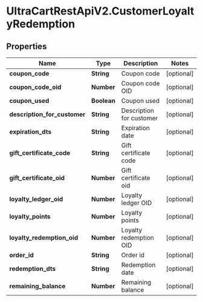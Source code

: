 # UltraCartRestApiV2.CustomerLoyaltyRedemption

## Properties

Name | Type | Description | Notes
------------ | ------------- | ------------- | -------------
**coupon_code** | **String** | Coupon code | [optional] 
**coupon_code_oid** | **Number** | Coupon code OID | [optional] 
**coupon_used** | **Boolean** | Coupon used | [optional] 
**description_for_customer** | **String** | Description for customer | [optional] 
**expiration_dts** | **String** | Expiration date | [optional] 
**gift_certificate_code** | **String** | Gift certificate code | [optional] 
**gift_certificate_oid** | **Number** | Gift certificate oid | [optional] 
**loyalty_ledger_oid** | **Number** | Loyalty ledger OID | [optional] 
**loyalty_points** | **Number** | Loyalty points | [optional] 
**loyalty_redemption_oid** | **Number** | Loyalty redemption OID | [optional] 
**order_id** | **String** | Order id | [optional] 
**redemption_dts** | **String** | Redemption date | [optional] 
**remaining_balance** | **Number** | Remaining balance | [optional] 


